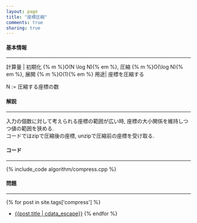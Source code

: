 ```yaml
---
layout: page
title: "座標圧縮"
comments: true
sharing: true
---
```


#### 基本情報
  
***

計算量 | 初期化 {% m %}O(N \log N){% em %}, 圧縮 {% m %}O(\log N){% em %}, 展開 {% m %}O(1){% em %}
用途| 座標を圧縮する
  
N := 圧縮する座標の数  

  
#### 解説

***

入力の個数に対して考えられる座標の範囲が広い時, 座標の大小関係を維持しつつ値の範囲を狭める.  
コードではzipで圧縮後の座標, unzipで圧縮前の座標を受け取る.  

#### コード

***

{% include_code algorithm/compress.cpp %}


#### 問題

***  

{% for post in site.tags['compress'] %}
* [{{post.title | cdata_escape}}]({{post.url}})
{% endfor %}